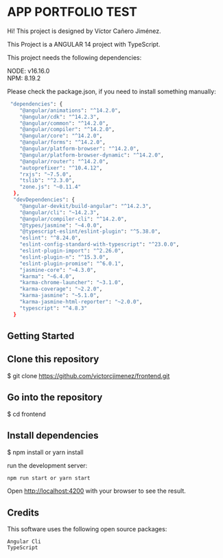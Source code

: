 # APP PORTFOLIO TEST

Hi! This project is designed by Víctor Cañero Jiménez.

This Project is a ANGULAR 14 project with TypeScript.

This project needs the following dependencies:

NODE: v16.16.0 <br>
NPM: 8.19.2

Please check the package.json, if you need to install something manually:

```bash
 "dependencies": {
    "@angular/animations": "^14.2.0",
    "@angular/cdk": "^14.2.3",
    "@angular/common": "^14.2.0",
    "@angular/compiler": "^14.2.0",
    "@angular/core": "^14.2.0",
    "@angular/forms": "^14.2.0",
    "@angular/platform-browser": "^14.2.0",
    "@angular/platform-browser-dynamic": "^14.2.0",
    "@angular/router": "^14.2.0",
    "autoprefixer": "^10.4.12",
    "rxjs": "~7.5.0",
    "tslib": "^2.3.0",
    "zone.js": "~0.11.4"
  },
  "devDependencies": {
    "@angular-devkit/build-angular": "^14.2.3",
    "@angular/cli": "~14.2.3",
    "@angular/compiler-cli": "^14.2.0",
    "@types/jasmine": "~4.0.0",
    "@typescript-eslint/eslint-plugin": "^5.38.0",
    "eslint": "^8.24.0",
    "eslint-config-standard-with-typescript": "^23.0.0",
    "eslint-plugin-import": "^2.26.0",
    "eslint-plugin-n": "^15.3.0",
    "eslint-plugin-promise": "^6.0.1",
    "jasmine-core": "~4.3.0",
    "karma": "~6.4.0",
    "karma-chrome-launcher": "~3.1.0",
    "karma-coverage": "~2.2.0",
    "karma-jasmine": "~5.1.0",
    "karma-jasmine-html-reporter": "~2.0.0",
    "typescript": "^4.8.3"
  }
```

## Getting Started

## Clone this repository

$ git clone https://github.com/victorcjimenez/frontend.git

## Go into the repository

$ cd frontend

## Install dependencies

$ npm install or yarn install

run the development server:

```bash
npm run start or yarn start

```

Open [http://localhost:4200](http://localhost:4200) with your browser to see the result.

## Credits

This software uses the following open source packages:

    Angular Cli
    TypeScript
